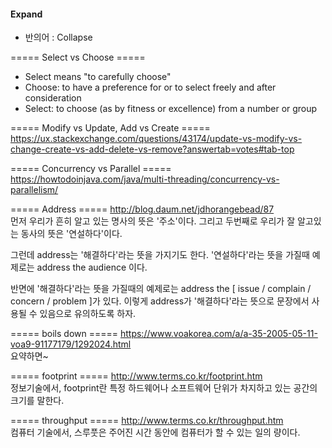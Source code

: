 <!-- TITLE: 영어 사전 -->
<!-- SUBTITLE: English, Dictionary -->

#### Expand ####
* 반의어 : Collapse

===== Select vs Choose =====
* Select means "to carefully choose"
* Choose: to have a preference for or to select freely and after consideration
* Select: to choose (as by fitness or excellence) from a number or group

===== Modify vs Update, Add vs Create =====
https://ux.stackexchange.com/questions/43174/update-vs-modify-vs-change-create-vs-add-delete-vs-remove?answertab=votes#tab-top

===== Concurrency vs Parallel =====
https://howtodoinjava.com/java/multi-threading/concurrency-vs-parallelism/

===== Address =====
http://blog.daum.net/jdhorangebead/87<br>
먼저 우리가 흔히 알고 있는 명사의 뜻은 '주소'이다.
그리고 두번째로 우리가 잘 알고있는 동사의 뜻은 '연설하다'이다.

그런데 address는 '해결하다'라는 뜻을 가지기도 한다.
'연설하다'라는 뜻을 가질때 예제로는 address the audience 이다.

반면에 '해결하다'라는 뜻을 가질때의 예제로는
address the [ issue / complain / concern / problem ]가 있다.
이렇게 address가 '해결하다'라는 뜻으로 문장에서 사용될 수 있음으로 유의하도록 하자.

===== boils down =====
https://www.voakorea.com/a/a-35-2005-05-11-voa9-91177179/1292024.html<br>
요약하면~

===== footprint =====
http://www.terms.co.kr/footprint.htm<br>
정보기술에서, footprint란 특정 하드웨어나 소프트웨어 단위가 차지하고 있는 공간의 크기를 말한다.

===== throughput =====
http://www.terms.co.kr/throughput.htm<br>
컴퓨터 기술에서, 스루풋은 주어진 시간 동안에 컴퓨터가 할 수 있는 일의 량이다.
